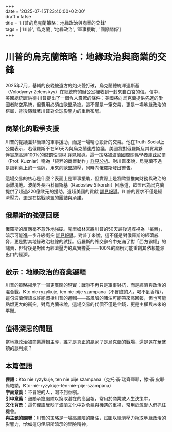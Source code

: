 +++  
date = '2025-07-15T23:40:00+02:00'  
draft = false  
title = '川普的烏克蘭策略：地緣政治與商業的交鋒'  
tags = ['川普', '烏克蘭', '地緣政治', '軍事援助', '國際關係']  
+++


# 川普的烏克蘭策略：地緣政治與商業的交鋒

2025年7月，基輔的夜晚被遠方的炮火聲打破，烏克蘭總統澤連斯基（Volodymyr Zelenskyy）在總統府的辦公室裡收到一封來自白宮的信。信中，美國總統唐納德·川普提出了一個令人震驚的條件：美國將向烏克蘭提供先進的愛國者防空系統，但費用必須由歐盟承擔。這不僅是一筆交易，更是一場地緣政治的棋局，背後隱藏著川普對全球影響力的重新布局。

## 商業化的戰爭支援

川普的提議並非簡單的軍事援助，而是一場精心設計的交易。他在Truth Social上公開表示，若俄羅斯不在50天內與烏克蘭達成協議，美國將對俄羅斯及其貿易夥伴實施高達100%的懲罰性關稅 [詳見報導](https://www.money.pl/gospodarka/europa-zaplaci-za-sprzet-z-usa-dla-ukrainy-sikorski-odpowiada-trumpowi-7178603501955680a.html)。這一策略被波蘭國際關係學者庫茲尼爾（Prof. Kuźniar）稱為「純粹的商業動作」[詳見分析](https://businessinsider.com.pl/wiadomosci/prof-kuzniar-decyzje-trumpa-ws-ukrainy-to-czysto-biznesowy-ruch/ed1xjb2)。對川普來說，烏克蘭不過是談判桌上的一張牌，用來向歐盟施壓，同時向俄羅斯發出警告。

這場交易的核心是什麼？表面上是軍事援助，但實際上是將歐盟推向財務與政治的兩難境地。波蘭外長西科爾斯基（Radosław Sikorski）回應道，歐盟已為烏克蘭提供了超過220億歐元的援助，遠超美國的貢獻 [詳見報導](https://www.money.pl/gospodarka/europa-zaplaci-za-sprzet-z-usa-dla-ukrainy-sikorski-odpowiada-trumpowi-7178603501955680a.html)。川普的要求不僅是經濟壓力，更是在挑戰歐盟的團結與承諾。

## 俄羅斯的強硬回應

俄羅斯的反應毫不意外地強硬。克里姆林宮將川普的50天最後通牒視為「挑釁」，暗示可能進一步升級衝突 [詳見報導](https://wiadomosci.gazeta.pl/wiadomosci/7,114881,32105483,rosja-odpowiada-na-ultimatum-donalda-trumpa-sygnal-do-eskalacji.html)。對普丁來說，這不僅是對俄羅斯的經濟威脅，更是對其地緣政治紅線的試探。俄羅斯的外交辭令中充滿了對「西方霸權」的譴責，但背後是對國內經濟壓力的真實擔憂——100%的關稅可能重創其依賴能源出口的經濟。

## 啟示：地緣政治的商業邏輯

川普的策略揭示了一個更廣闊的現實：戰爭不再只是軍事對抗，而是經濟與政治的混合戰。Kto nie ryzykuje, ten nie pije szampana（不冒險的人，喝不到香檳），這句波蘭俚語或許能概括川普的邏輯——高風險的賭注可能帶來高回報，但也可能點燃更大的衝突。對烏克蘭來說，這場交易的代價不僅是金錢，更是主權與未來的平衡。

## 值得深思的問題

當地緣政治被商業邏輯主導，誰才是真正的贏家？是烏克蘭的戰場，還是遠在華盛頓的談判桌？

## 本篇俚語

**俚語**：Kto nie ryzykuje, ten nie pije szampana（克托·聶·瑞齊庫耶，滕·聶·皮耶·尚帕納，Ktò-niè-ryzykùje-tèn-niè-pije-szampàna）  
**字面意義**：不冒險的人，喝不到香檳。  
**引申意義**：鼓勵承擔風險以換取潛在的高回報，常用於商業或人生決策中。  
**文化背景**：這句俚語反映了波蘭文化中對勇氣與機遇的重視，常用於激勵人們抓住機會。  
**與主題的關聯**：川普的策略是一場高風險的賭注，試圖以經濟壓力換取地緣政治的影響力，恰如這句俚語所暗示的冒險精神。